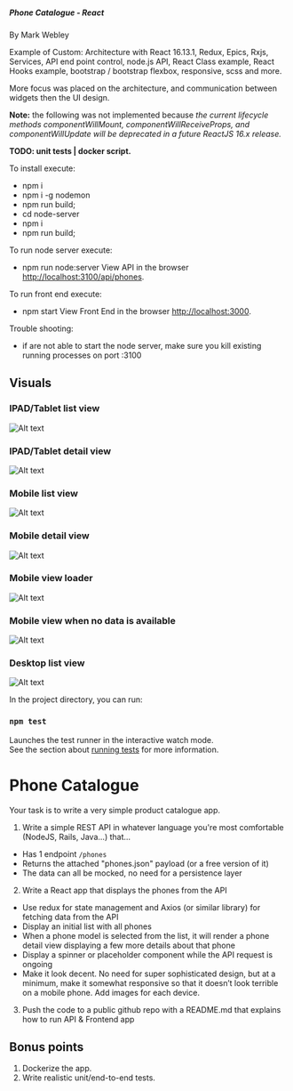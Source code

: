 ##### Phone Catalogue - React
By Mark Webley

Example of Custom: Architecture with React 16.13.1, Redux, Epics, Rxjs, Services, API end point control, node.js API, React Class example, React Hooks example, bootstrap / bootstrap flexbox, responsive, scss and more.

More focus was placed on the architecture, and communication between widgets then the UI design.

__Note:__ the following was not implemented because _the current lifecycle methods componentWillMount, componentWillReceiveProps, and componentWillUpdate will be deprecated in a future ReactJS 16.x release._

__TODO: unit tests | docker script.__

To install execute:
- npm i
- npm i -g nodemon
- npm run build;
- cd node-server
- npm i
- npm run build;

To run node server execute:
- npm run node:server
View API in the browser [http://localhost:3100/api/phones](http://localhost:3100/api/phones).

To run front end execute:
- npm start
View Front End in the browser [http://localhost:3000](http://localhost:3000).

Trouble shooting:
- if are not able to start the node server, make sure you kill existing running processes on port :3100

## Visuals

### IPAD/Tablet list view
![Alt text](screenshots/ipad-view.PNG "list view") 

### IPAD/Tablet detail view
![Alt text](screenshots/ipad-view-detail.PNG "detail view")

### Mobile list view
![Alt text](screenshots/mobile-view.PNG "list view")

### Mobile detail view
![Alt text](screenshots/mobile-view-detail.PNG "detail view")

### Mobile view loader
![Alt text](screenshots/mobile-view-loader.PNG "loading view")

### Mobile view when no data is available
![Alt text](screenshots/mobile-view-no-data.PNG "no data view")

### Desktop list view
![Alt text](screenshots/desktop-view.PNG "desktop list view")


In the project directory, you can run:

### `npm test`

Launches the test runner in the interactive watch mode.<br />
See the section about [running tests](https://facebook.github.io/create-react-app/docs/running-tests) for more information.



# Phone Catalogue
Your task is to write a very simple product catalogue app.

1. Write a simple REST API in whatever language you're most comfortable (NodeJS, Rails, Java...) that...
 - Has 1 endpoint `/phones`
 - Returns the attached "phones.json" payload (or a free version of it)
 - The data can all be mocked, no need for a persistence layer
2. Write a React app that displays the phones from the API
- Use redux for state management and Axios (or similar library) for fetching data from the API
- Display an initial list with all phones
- When a phone model is selected from the list, it will render a phone detail view displaying a few more details about that phone
- Display a spinner or placeholder component while the API request is ongoing
- Make it look decent. No need for super sophisticated design, but at a minimum, make it somewhat responsive so that it doesn’t look terrible on a mobile phone. Add images for each device.
3. Push the code to a public github repo with a README.md that explains how to run API & Frontend app

## Bonus points
1. Dockerize the app.
2. Write realistic unit/end-to-end tests.